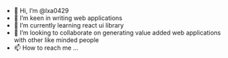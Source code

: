 - 👋 Hi, I’m @lxa0429
- 👀 I’m keen in writing web applications
- 🌱 I’m currently learning react ui library
- 💞️ I’m looking to collaborate on generating value added web applications with other like minded people
- 📫 How to reach me ...

<!---
lxa0429/lxa0429 is a ✨ special ✨ repository because its `README.md` (this file) appears on your GitHub profile.
You can click the Preview link to take a look at your changes.
--->

